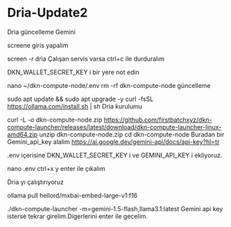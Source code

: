 # Dria-Update2
Dria güncelleme Gemini


screene giris yapalim

screen -r dria
Çalışan servis varsa ctrl+c ile durduralım

DKN_WALLET_SECRET_KEY i bir yere not edin

  nano ~/dkn-compute-node/.env
rm -rf dkn-compute-node
güncelleme

sudo apt update && sudo apt upgrade -y
curl -fsSL https://ollama.com/install.sh | sh
Dria kurulumu

curl -L -o dkn-compute-node.zip https://github.com/firstbatchxyz/dkn-compute-launcher/releases/latest/download/dkn-compute-launcher-linux-amd64.zip
unzip dkn-compute-node.zip
cd dkn-compute-node
Buradan bir Gemini_api_key alalim https://ai.google.dev/gemini-api/docs/api-key?hl=tr

.env içerisine DKN_WALLET_SECRET_KEY i ve GEMINI_API_KEY i ekliyoruz.

nano .env
ctrl+x y enter ile çıkalım

Dria yı çalıştırıyoruz

ollama pull hellord/mxbai-embed-large-v1:f16

./dkn-compute-launcher -m=gemini-1.5-flash,llama3.1:latest
Gemini api key isterse tekrar girelim.Digerlerini enter ile gecelim.
